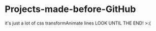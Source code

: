 # Projects-made-before-GitHub
it's just a lot of css transformAnimate lines
LOOK UNTIL THE END! >:(
